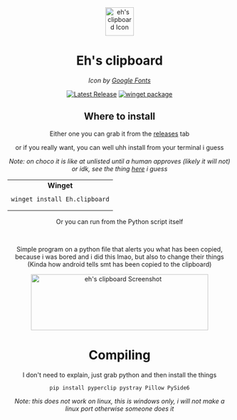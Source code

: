 <div align="center">
  <img width="64" height="64" alt="eh's clipboard Icon" src="https://github.com/user-attachments/assets/eef0b081-0c8f-49b9-9691-29660199aa82" />
  <h1>Eh's clipboard</h1>
  <i>Icon by <a href="https://fonts.google.com/icons">Google Fonts</a></i><p>
    
  </p>
<a href="https://github.com/huhuhuhuheh/ehclipboard/releases">
  <img src="https://img.shields.io/github/v/release/huhuhuhuheh/ehclipboard" alt="Latest Release"></a>
    <a href="#"><img alt="winget package" src="https://img.shields.io/winget/v/Eh.clipboard?label=winget"></a>
  <h2>Where to install</h2>
  <p>Either one you can grab it from the <a href="https://github.com/huhuhuhuheh/ehclipboard/releases">releases</a> tab</p>
  <p>or if you really want, you can well uhh install from your terminal i guess</p>
<i>Note: on choco it is like at unlisted until a human approves (likely it will not) or idk, see the thing <a href="https://community.chocolatey.org/packages/ehclipboard" target="_blank">here</a> i guess </i>
<table>
  <tr>
    <td align="center">
      <strong>Winget</strong>
      <pre><code>winget install Eh.clipboard</code></pre>
    </td>
  </tr>
</table>

<p>Or you can run from the Python script itself</p>
</div>

<br>


<div align="center">
  <p>Simple program on a python file that alerts you what has been copied, because i was bored and i did this lmao, but also to change their things (Kinda how android tells smt has been copied to the clipboard)</p>
  <img width="398" height="126" alt="eh's clipboard Screenshot" src="https://github.com/user-attachments/assets/e7694d66-9ce9-431b-b519-c18704fe82c8" />
<h1>Compiling</h1>

I don't need to explain, just grab python and then install the things

```
pip install pyperclip pystray Pillow PySide6
```

<i>Note: this does not work on linux, this is windows only, i will not make a linux port otherwise someone does it</i>

</div>
